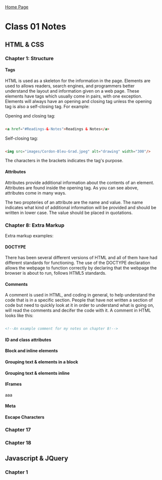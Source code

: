 [Home Page](https://devaoc.github.io/reading-notes/)

# Class 01 Notes

## HTML & CSS

### Chapter 1: Structure

#### Tags

HTML is used as a skeleton for the information in the page. Elements are used to allows readers, search engines, and programmers better understand the layout and information given on a web page. These elements have tags which usually come in pairs, with one exception. Elements will always have an opening and closing tag unless the opening tag is also a self-closing tag. For example:

Opening and closing tag:

``` HTML

<a href="#Readings-&-Notes">Readings & Notes</a>

```

Self-closing tag:

``` HTML

<img src="images/Cordon-Bleu-Grad.jpeg" alt="drawing" width="300"/>

```

The characters in the brackets indicates the tag's purpose.

#### Attributes

Attributes provide additional information about the contents of an element. Attributes are found inside the opening tag. As you can see above, attributes come in many ways.

The two propteries of an attribute are the name and value. The name indicates what kind of additional information will be provided and should be written in lower case. The value should be placed in quotations.

### Chapter 8: Extra Markup

Extra markup examples:

#### DOCTYPE

There has been several different versions of HTML and all of them have had different standards for functioning. The use of the DOCTYPE declaration allows the webpage to function correctly by declaring that the webpage the browser is about to run, follows HTML5 standards.

#### Comments

A comment is used in HTML, and coding in general, to help understand the code that is in a specific section. People that have not written a section of code but need to quickly look at it in order to understand what is going on, will read the comments and decifer the code with it. A comment in HTML looks like this:

``` HTML

<!--An example comment for my notes on chapter 8!-->

```

#### ID and class attributes



#### Block and inline elements



#### Grouping text & elements in a block



#### Grouping text & elements inline



#### IFrames

aaa

#### Meta



#### Escape Characters



### Chapter 17



### Chapter 18



## Javascript & JQuery

### Chapter 1

